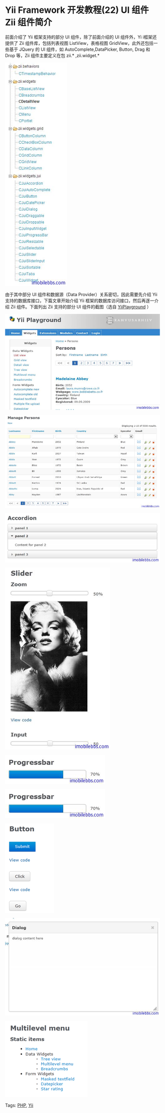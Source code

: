 # Yii Framework 开发教程(22) UI 组件 Zii 组件简介

前面介绍了 Yii 框架支持的部分 UI 组件，除了前面介绍的 UI 组件外，Yi i框架还提供了 Zii 组件库，包括列表视图 ListView，表格视图 GridView，此外还包括一些基于 JQuery 的 UI 组件，如 AutoComplete,DataPicker, Button, Drag 和 Drop 等，Zii 组件主要定义在包 zii.* ,zii.widget.*

![picture22.1](images/22.1.jpg)

由于其中部分 UI 组件和数据源（Data Provider）关系密切，因此需要先介绍 Yii 支持的数据库接口，下篇文章开始介绍 Yii 框架的数据库访问接口，然后再逐一介绍 Zii 组件。下面列出 Zii 支持的部分 UI 组件的截图（选自 [YiiPlayground](https://github.com/giovdk21/yiiplayground) ）

![picture22.2](images/22.2.jpg)

![picture22.3](images/22.3.jpg)

![picture22.4](images/22.4.jpg)

![picture22.5](images/22.5.jpg)

![picture22.6](images/22.6.jpg)

![picture22.7](images/22.7.jpg)

![picture22.8](images/22.8.jpg)

![picture22.9](images/22.9.jpg)

![picture22.10](images/22.10.jpg)

Tags: [PHP](http://www.imobilebbs.com/wordpress/archives/tag/php), [Yii](http://www.imobilebbs.com/wordpress/archives/tag/yii)
















